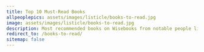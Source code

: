 ```yaml
---
title: Top 10 Must-Read Books
allpeoplepics: assets/images/listicle/books-to-read.jpg
image: assets/images/listicle/books-to-read.jpg
description: Most recommended books on Wisebooks from notable people like Barack Obama, Marc Andreessen, and more.
redirect_to: /books-to-read/
sitemap: false
--- 
```









